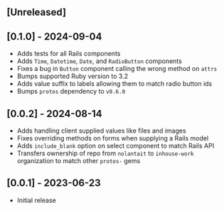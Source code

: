 ## [Unreleased]

## [0.1.0] - 2024-09-04

- Adds tests for all Rails components
- Adds `Time`, `Datetime`, `Date`, and `RadioButton` components
- Fixes a bug in `Button` component calling the wrong method on `attrs`
- Bumps supported Ruby version to 3.2
- Adds value suffix to labels allowing them to match radio button ids
- Bumps `protos` dependency to `v0.6.0`

## [0.0.2] - 2024-08-14

- Adds handling client supplied values like files and images
- Fixes overriding methods on forms when supplying a Rails model
- Adds `include_blank` option on select component to match Rails API
- Transfers ownership of repo from `nolantait` to `inhouse-work` organization to
  match other `protos-` gems

## [0.0.1] - 2023-06-23

- Initial release
